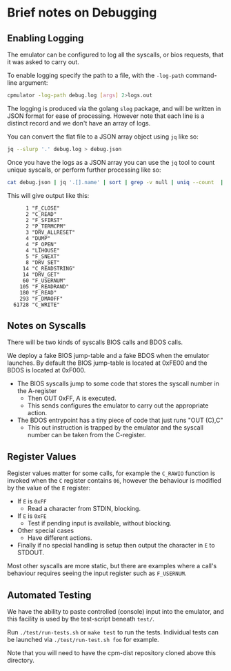 # Brief notes on Debugging



## Enabling Logging

The emulator can be configured to log all the syscalls, or bios requests, that it was asked to carry out.

To enable logging specify the path to a file, with the `-log-path` command-line argument:

```sh
cpmulator -log-path debug.log [args] 2>logs.out
```

The logging is produced via the golang `slog` package, and will be written in JSON format for ease of processing.  However note that each line is a distinct record and we don't have an array of logs.

You can convert the flat file to a JSON array object using `jq` like so:

```sh
jq --slurp '.' debug.log > debug.json
```

Once you have the logs as a JSON array you can use the `jq` tool to count unique syscalls, or perform further processing like so:

```sh
cat debug.json | jq '.[].name' | sort | grep -v null | uniq --count  | sort --numeric-sort
```
This will give output like this:

```
      1 "F_CLOSE"
      2 "C_READ"
      2 "F_SFIRST"
      2 "P_TERMCPM"
      3 "DRV_ALLRESET"
      4 "DUMP"
      4 "F_OPEN"
      4 "LIHOUSE"
      5 "F_SNEXT"
      8 "DRV_SET"
     14 "C_READSTRING"
     14 "DRV_GET"
     60 "F_USERNUM"
    105 "F_READRAND"
    180 "F_READ"
    293 "F_DMAOFF"
  61728 "C_WRITE"
```



## Notes on Syscalls

There will be two kinds of syscalls BIOS calls and BDOS calls.

We deploy a fake BIOS jump-table and a fake BDOS when the emulator launches.  By default the BIOS jump-table is located at 0xFE00 and the BDOS is located at 0xF000.

* The BIOS syscalls jump to some code that stores the syscall number in the A-register
  * Then OUT 0xFF, A is executed.
  * This sends configures the emulator to carry out the appropriate action.
* The BDOS entrypoint has a tiny piece of code that just runs "OUT (C),C"
  * This out instruction is trapped by the emulator and the syscall number can be taken from the C-register.



## Register Values

Register values matter for some calls, for example the `C_RAWIO` function is invoked when the `C` register contains `06`, however the behaviour is modified by the value of the `E` register:

* If `E` is `0xFF`
  * Read a character from STDIN, blocking.
* If `E` is `0xFE`
  * Test if pending input is available, without blocking.
* Other special cases
  * Have different actions.
* Finally if no special handling is setup then output the character in `E` to STDOUT.

Most other syscalls are more static, but there are examples where a call's behaviour requires seeing the input register such as `F_USERNUM`.



## Automated Testing

We have the ability to paste controlled (console) input into the emulator, and this facility is used by the test-script beneath `test/`.

Run `./test/run-tests.sh` or `make test` to run the tests.  Individual tests can be launched via `./test/run-test.sh foo` for example.

Note that you will need to have the cpm-dist repository cloned above this directory.
